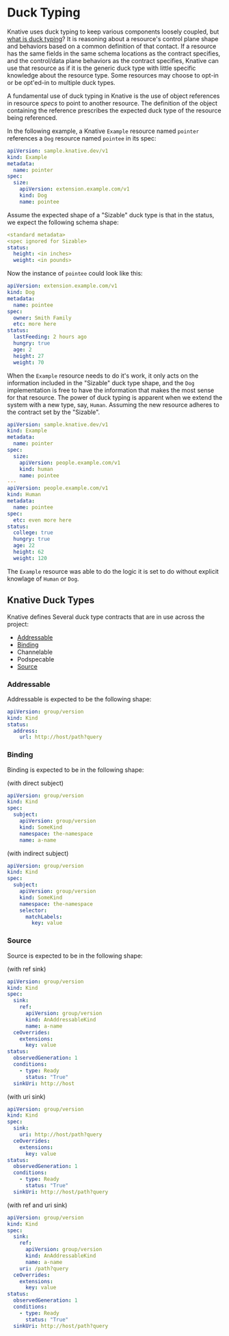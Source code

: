 # Duck Typing

Knative uses duck typing to keep various components loosely coupled, but
[what is duck typing](https://en.wikipedia.org/wiki/Duck_typing)? It is
reasoning about a resource's control plane shape and behaviors based on a common
definition of that contact. If a resource has the same fields in the same schema
locations as the contract specifies, and the control/data plane behaviors as the
contract specifies, Knative can use that resource as if it is the generic duck
type with little specific knowledge about the resource type. Some resources may
choose to opt-in or be opt'ed-in to multiple duck types.

<!-- TODO: point to Discovery ClusterDuckType documentation. -->

A fundamental use of duck typing in Knative is the use of object references in
resource _specs_ to point to another resource. The definition of the object
containing the reference prescribes the expected duck type of the resource being referenced.

In the following example, a Knative `Example` resource named `pointer` references a
`Dog` resource named `pointee` in its spec:

```yaml
apiVersion: sample.knative.dev/v1
kind: Example
metadata:
  name: pointer
spec:
  size:
    apiVersion: extension.example.com/v1
    kind: Dog
    name: pointee
```

Assume the expected shape of a "Sizable" duck type is that in the status, we
expect the following schema shape:

```yaml
<standard metadata>
<spec ignored for Sizable>
status:
  height: <in inches>
  weight: <in pounds>
```

Now the instance of `pointee` could look like this:

```yaml
apiVersion: extension.example.com/v1
kind: Dog
metadata:
  name: pointee
spec:
  owner: Smith Family
  etc: more here
status:
  lastFeeding: 2 hours ago
  hungry: true
  age: 2
  height: 27
  weight: 70
```

When the `Example` resource needs to do it's work, it only acts on the
information included in the "Sizable" duck type shape, and the `Dog`
implementation is free to have the information that makes the most sense for
that resource. The power of duck typing is apparent when we extend the system
with a new type, say, `Human`. Assuming the new resource adheres to the contract
set by the "Sizable".

```yaml
apiVersion: sample.knative.dev/v1
kind: Example
metadata:
  name: pointer
spec:
  size:
    apiVersion: people.example.com/v1
    kind: human
    name: pointee
---
apiVersion: people.example.com/v1
kind: Human
metadata:
  name: pointee
spec:
  etc: even more here
status:
  college: true
  hungry: true
  age: 22
  height: 62
  weight: 120
```

The `Example` resource was able to do the logic it is set to do without explicit
knowlage of `Human` or `Dog`.

## Knative Duck Types

Knative defines Several duck type contracts that are in use across the project:

- [Addressable](#addressable)
- [Binding](#binding)
- Channelable <!-- TODO -->
- Podspecable <!-- TODO -->
- [Source](#source)

### Addressable

Addressable is expected to be the following shape:

```yaml
apiVersion: group/version
kind: Kind
status:
  address:
    url: http://host/path?query
```

### Binding

Binding is expected to be in the following shape:

(with direct subject)

```yaml
apiVersion: group/version
kind: Kind
spec:
  subject:
    apiVersion: group/version
    kind: SomeKind
    namespace: the-namespace
    name: a-name
```

(with indirect subject)

```yaml
apiVersion: group/version
kind: Kind
spec:
  subject:
    apiVersion: group/version
    kind: SomeKind
    namespace: the-namespace
    selector:
      matchLabels:
        key: value
```

### Source

Source is expected to be in the following shape:

(with ref sink)

```yaml
apiVersion: group/version
kind: Kind
spec:
  sink:
    ref:
      apiVersion: group/version
      kind: AnAddressableKind
      name: a-name
  ceOverrides:
    extensions:
      key: value
status:
  observedGeneration: 1
  conditions:
    - type: Ready
      status: "True"
  sinkUri: http://host
```

(with uri sink)

```yaml
apiVersion: group/version
kind: Kind
spec:
  sink:
    uri: http://host/path?query
  ceOverrides:
    extensions:
      key: value
status:
  observedGeneration: 1
  conditions:
    - type: Ready
      status: "True"
  sinkUri: http://host/path?query
```

(with ref and uri sink)

```yaml
apiVersion: group/version
kind: Kind
spec:
  sink:
    ref:
      apiVersion: group/version
      kind: AnAddressableKind
      name: a-name
    uri: /path?query
  ceOverrides:
    extensions:
      key: value
status:
  observedGeneration: 1
  conditions:
    - type: Ready
      status: "True"
  sinkUri: http://host/path?query
```
